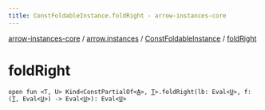 ```yaml
---
title: ConstFoldableInstance.foldRight - arrow-instances-core
---
```


[arrow-instances-core](../../index.html) / [arrow.instances](../index.html) / [ConstFoldableInstance](index.html) / [foldRight](./fold-right.html)

# foldRight

`open fun <T, U> Kind<ConstPartialOf<`[`A`](index.html#A)`>, `[`T`](fold-right.html#T)`>.foldRight(lb: Eval<`[`U`](fold-right.html#U)`>, f: (`[`T`](fold-right.html#T)`, Eval<`[`U`](fold-right.html#U)`>) -> Eval<`[`U`](fold-right.html#U)`>): Eval<`[`U`](fold-right.html#U)`>`